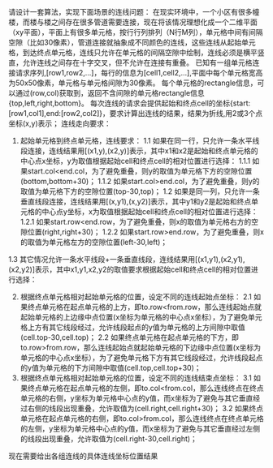  请设计一套算法，实现下面场景的连线问题：
在现实环境中，一个小区有很多幢楼，而楼与楼之间存在很多管道需要连接，现在将该情况理想化成一个二维平面（xy平面），平面上有很多单元格，按行行列排列（N行M列），单元格中间有间隔空隙（比如30像素），管道连接就抽象成不同颜色的连线，这些连线从起始单元格，到达终点单元格，连线只允许在单元格的间隔空隙中绘制，连线必须是横平竖直，允许连线之间存在十字交叉，但不允许在连接有重叠。
已知有一组单元格连接请求序列,[row1,row2,...]，每行的信息为[cell1,cell2,...],平面中每个单元格宽高为50x50像素，单元格与单元格间隙为30像素。
每个单元格的rectangle信息，可以通过(row,col)获取到，返回不含间隙的单元格rectangle信息{top,left,right,bottom}。
每次连线的请求会提供起始和终点cell的坐标{start:[row1,col1],end:[row2,col2]}，要求计算出连线的结果，结果为折线,用2或3个点坐标(x,y)表示；
连线走向要求：
1. 起始单元格到终点单元格，连线要求：
1.1 如果在同一行，只允许一条水平线段连接，连线结果用[(x1,y),(x2,y)]表示，其中x1和x2是起始和终点单元格的中心点x坐标，y为取值根据起始cell和终点cell的相对位置进行选择：
1.1.1 如果start.col<end.col，为了避免重叠，则y的取值为单元格下方的空隙位置(bottom,bottom+30)；
1.1.2 如果start.col>end.col，为了避免重叠，则y的取值为单元格下方的空隙位置(top-30,top)；
1.2 如果是同一列，只允许一条垂直线段连接，连线结果用[(x,y1),(x,y2)]表示，其中y1和y2是起始和终点单元格的中心点y坐标，x为取值根据起始cell和终点cell的相对位置进行选择：
1.2.1 如果start.row<end.row，为了避免重叠，则x的取值为单元格右方的空隙位置(right,right+30)；
1.2.2 如果start.row>end.row，为了避免重叠，则x的取值为单元格左方的空隙位置(left-30,left)；

1.3 其它情况允许一条水平线段+一条垂直线段，连线结果用[(x1,y1),(x2,y1),(x2,y2)]表示，其中x1,y1,x2,y2的取值要求根据起始cell和终点cell的相对位置进行选择：



2. 根据终点单元格相对起始单元格的位置，设定不同的连线起始点坐标：
2.1 如果终点单元格在起点单元格的上方，即to.row<from.row，那么连线起始点就起始单元格的上边缘中点位置(x坐标为单元格的中心点x坐标），为了避免单元格上方有其它线段经过，允许线段起点的y值为单元格的上方间隙中取值(cell.top-30,cell.top)；
2.2 如果终点单元格在起点单元格的下方，即to.row>from.row，那么连线起始点就起始单元格的下边缘中点位置(x坐标为单元格的中心点x坐标），为了避免单元格下方有其它线段经过，允许线段起点的y值为单元格的下方间隙中取值(cell.top,cell.top+30)；
3. 根据终点单元格相对起始单元格的位置，设定不同的连线结束点坐标：
3.1 如果终点单元格在起点单元格的左侧，即to.col<from.col，那么连线终点在终点单元格的右侧，y坐标为单元格中心点的y值，而x坐标为了避免与其它垂直经过右侧的线段出现重叠，允许取值为(cell.right,cell.right+30)；
3.2 如果终点单元格在起点单元格的右侧，即to.col>from.col，那么连线终点在终点单元格的左侧，y坐标为单元格中心点的y值，而x坐标为了避免与其它垂直经过左侧的线段出现重叠，允许取值为(cell.right-30,cell.right)；

现在需要给出各组连线的具体连线坐标位置结果